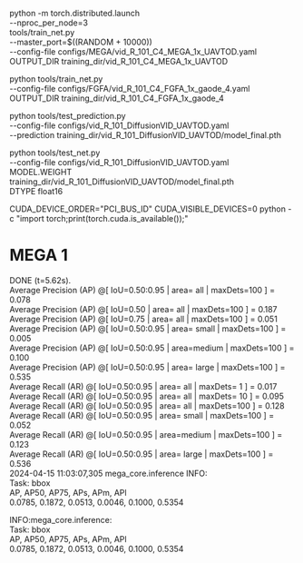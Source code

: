 python -m torch.distributed.launch \
    --nproc_per_node=3 \
    tools/train_net.py \
    --master_port=$((RANDOM + 10000)) \
    --config-file configs/MEGA/vid_R_101_C4_MEGA_1x_UAVTOD.yaml \
    OUTPUT_DIR training_dir/vid_R_101_C4_MEGA_1x_UAVTOD

python tools/train_net.py \
    --config-file configs/FGFA/vid_R_101_C4_FGFA_1x_gaode_4.yaml \
    OUTPUT_DIR training_dir/vid_R_101_C4_FGFA_1x_gaode_4


python tools/test_prediction.py \
        --config-file configs/vid_R_101_DiffusionVID_UAVTOD.yaml \
        --prediction training_dir/vid_R_101_DiffusionVID_UAVTOD/model_final.pth


python tools/test_net.py \
        --config-file  configs/vid_R_101_DiffusionVID_UAVTOD.yaml \
        MODEL.WEIGHT training_dir/vid_R_101_DiffusionVID_UAVTOD/model_final.pth \
        DTYPE float16


CUDA_DEVICE_ORDER="PCI_BUS_ID" CUDA_VISIBLE_DEVICES=0 python -c "import torch;print(torch.cuda.is_available());"






# MEGA 1

DONE (t=5.62s).                                                                                                                                                                 
 Average Precision  (AP) @[ IoU=0.50:0.95 | area=   all | maxDets=100 ] = 0.078                                                                                                 
 Average Precision  (AP) @[ IoU=0.50      | area=   all | maxDets=100 ] = 0.187                                                                                                 
 Average Precision  (AP) @[ IoU=0.75      | area=   all | maxDets=100 ] = 0.051                                                                                                 
 Average Precision  (AP) @[ IoU=0.50:0.95 | area= small | maxDets=100 ] = 0.005                                                                                                 
 Average Precision  (AP) @[ IoU=0.50:0.95 | area=medium | maxDets=100 ] = 0.100                                                                                                 
 Average Precision  (AP) @[ IoU=0.50:0.95 | area= large | maxDets=100 ] = 0.535                                                                                                 
 Average Recall     (AR) @[ IoU=0.50:0.95 | area=   all | maxDets=  1 ] = 0.017                                                                                                 
 Average Recall     (AR) @[ IoU=0.50:0.95 | area=   all | maxDets= 10 ] = 0.095                                                                                                 
 Average Recall     (AR) @[ IoU=0.50:0.95 | area=   all | maxDets=100 ] = 0.128                                                                                                 
 Average Recall     (AR) @[ IoU=0.50:0.95 | area= small | maxDets=100 ] = 0.052                                                                                                 
 Average Recall     (AR) @[ IoU=0.50:0.95 | area=medium | maxDets=100 ] = 0.123                                                                                                 
 Average Recall     (AR) @[ IoU=0.50:0.95 | area= large | maxDets=100 ] = 0.536                                                                                                 
2024-04-15 11:03:07,305 mega_core.inference INFO:                                                                                                                               
Task: bbox                                                                                                                                                                      
AP, AP50, AP75, APs, APm, APl                                                                                                                                                   
0.0785, 0.1872, 0.0513, 0.0046, 0.1000, 0.5354                                                                                                                                  
                                                                                                                                                                                
INFO:mega_core.inference:                                                                                                                                                       
Task: bbox                                                                                                                                                                      
AP, AP50, AP75, APs, APm, APl                                                                                                                                                   
0.0785, 0.1872, 0.0513, 0.0046, 0.1000, 0.5354 